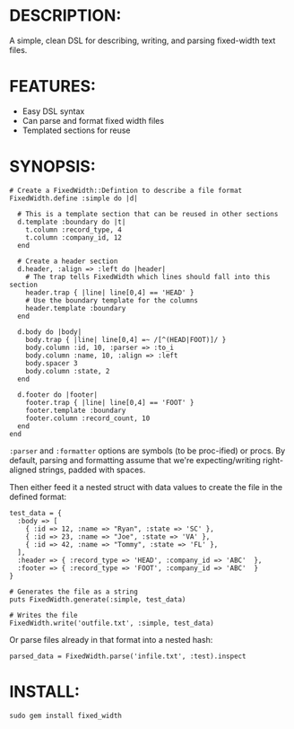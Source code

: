 DESCRIPTION:
============

A simple, clean DSL for describing, writing, and parsing fixed-width text files.

FEATURES:
=========

* Easy DSL syntax
* Can parse and format fixed width files
* Templated sections for reuse

SYNOPSIS:
=========

    # Create a FixedWidth::Defintion to describe a file format
    FixedWidth.define :simple do |d|

      # This is a template section that can be reused in other sections
      d.template :boundary do |t|
        t.column :record_type, 4
        t.column :company_id, 12
      end

      # Create a header section
      d.header, :align => :left do |header|
        # The trap tells FixedWidth which lines should fall into this section
        header.trap { |line| line[0,4] == 'HEAD' }
        # Use the boundary template for the columns
        header.template :boundary
      end

      d.body do |body|
        body.trap { |line| line[0,4] =~ /[^(HEAD|FOOT)]/ }
        body.column :id, 10, :parser => :to_i
        body.column :name, 10, :align => :left
        body.spacer 3
        body.column :state, 2
      end

      d.footer do |footer|
        footer.trap { |line| line[0,4] == 'FOOT' }
        footer.template :boundary
        footer.column :record_count, 10
      end
    end

`:parser` and `:formatter` options are symbols (to be proc-ified) or procs. By default, parsing and formatting assume that we're expecting/writing right-aligned strings, padded with spaces.

Then either feed it a nested struct with data values to create the file in the defined format:

    test_data = {
      :body => [
        { :id => 12, :name => "Ryan", :state => 'SC' },
        { :id => 23, :name => "Joe", :state => 'VA' },
        { :id => 42, :name => "Tommy", :state => 'FL' },
      ],
      :header => { :record_type => 'HEAD', :company_id => 'ABC'  },
      :footer => { :record_type => 'FOOT', :company_id => 'ABC'  }
    }

    # Generates the file as a string
    puts FixedWidth.generate(:simple, test_data)

    # Writes the file
    FixedWidth.write('outfile.txt', :simple, test_data)

Or parse files already in that format into a nested hash:

    parsed_data = FixedWidth.parse('infile.txt', :test).inspect

INSTALL:
========

    sudo gem install fixed_width